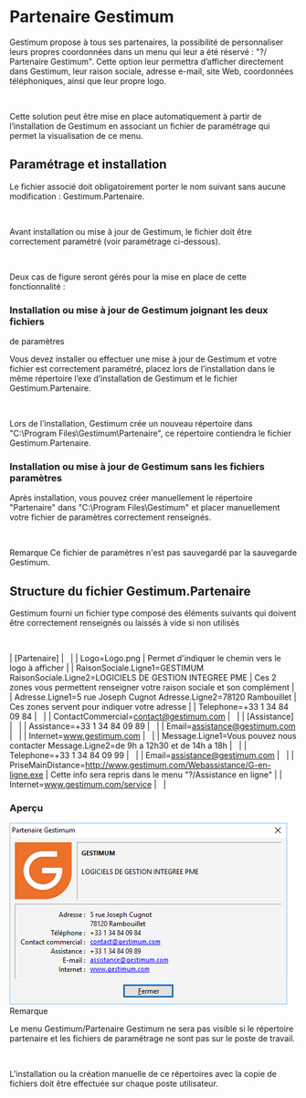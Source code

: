 # Partenaire Gestimum

Gestimum propose à tous ses partenaires, la possibilité de personnaliser 
 leurs propres coordonnées dans un menu qui leur a été réservé : "?/ 
 Partenaire Gestimum". Cette option leur permettra d’afficher directement 
 dans Gestimum, leur raison sociale, adresse e-mail, site Web, coordonnées 
 téléphoniques, ainsi que leur propre logo.


 


Cette solution peut être mise en place automatiquement à partir de l’installation 
 de Gestimum en associant un fichier de paramétrage qui permet la visualisation 
 de ce menu.


## Paramétrage et installation


Le fichier associé doit obligatoirement porter 
 le nom suivant sans aucune modification : Gestimum.Partenaire.


 


Avant installation ou mise à jour de Gestimum, 
 le fichier doit être correctement paramétré (voir paramétrage ci-dessous).


 


Deux cas de figure seront gérés pour la mise en place de cette fonctionnalité 
 :


### Installation ou mise à jour de Gestimum joignant les deux fichiers 
 de paramètres


Vous devez installer ou effectuer une mise à jour de Gestimum et votre 
 fichier est correctement paramétré, placez lors de l’installation dans 
 le même répertoire l’exe d’installation de Gestimum et le fichier Gestimum.Partenaire.


 


Lors de l’installation, Gestimum crée un nouveau répertoire dans "C:\Program 
 Files\Gestimum\Partenaire", ce répertoire contiendra le fichier Gestimum.Partenaire.


### Installation ou mise à jour de Gestimum sans les fichiers paramètres


Après installation, vous pouvez créer manuellement le répertoire "Partenaire" 
 dans "C:\Program Files\Gestimum\" et placer manuellement votre 
 fichier de paramètres correctement renseignés.


 


Remarque Ce 
 fichier de paramètres n'est pas sauvegardé par la sauvegarde Gestimum.


## Structure du fichier Gestimum.Partenaire


Gestimum fourni un fichier type composé des éléments suivants qui doivent 
 être correctement renseignés ou laissés à vide si non utilisés


 






| [Partenaire] |   |
| Logo=Logo.png | Permet d'indiquer le chemin vers le logo à afficher |
| RaisonSociale.Ligne1=GESTIMUM
RaisonSociale.Ligne2=LOGICIELS DE GESTION INTEGREE PME | Ces 2 zones vous permettent renseigner votre raison sociale 
 et son complément |
| Adresse.Ligne1=5 rue Joseph Cugnot
Adresse.Ligne2=78120 Rambouillet | Ces zones servent pour indiquer votre adresse |
| Telephone=+33 1 34 84 09 84 |   |
| ContactCommercial=contact@gestimum.com |   |
| [Assistance] |   |
| Assistance=+33 1 34 84 09 89 |   |
| Email=assistance@gestimum.com |   |
| Internet=www.gestimum.com |   |
| Message.Ligne1=Vous pouvez nous contacter
Message.Ligne2=de 9h a 12h30 et de 14h a 18h |   |
| Telephone=+33 1 34 84 09 99 |   |
| Email=assistance@gestimum.com |   |
| PriseMainDistance=http://www.gestimum.com/Webassistance/G-en-ligne.exe | Cette info sera repris dans le menu "?/Assistance en ligne" |
| Internet=www.gestimum.com/service |   |


### Aperçu


![](../assets/images/3/Partenaire.png)
Remarque


Le menu Gestimum/Partenaire Gestimum ne sera pas visible si le répertoire 
 partenaire et les fichiers de paramétrage ne sont pas sur le poste de 
 travail.


 


L’installation ou la création manuelle de ce répertoires avec la copie 
 de fichiers doit être effectuée sur chaque poste utilisateur.


